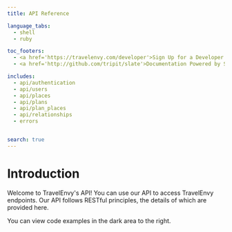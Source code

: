 ```yaml
---
title: API Reference

language_tabs:
  - shell
  - ruby

toc_footers:
  - <a href='https://travelenvy.com/developer'>Sign Up for a Developer Key</a>
  - <a href='http://github.com/tripit/slate'>Documentation Powered by Slate</a>

includes:
  - api/authentication
  - api/users
  - api/places
  - api/plans
  - api/plan_places
  - api/relationships
  - errors


search: true
---
```


# Introduction

Welcome to TravelEnvy's API! You can use our API to access TravelEnvy endpoints.  Our API follows RESTful principles, the details of which are provided here.

You can view code examples in the dark area to the right.
